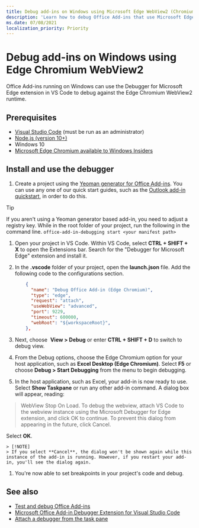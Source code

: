 ```yaml
---
title: Debug add-ins on Windows using Microsoft Edge WebView2 (Chromium-based)
description: 'Learn how to debug Office Add-ins that use Microsoft Edge WebView2 (Chromium-based) by using the Debugger for Microsoft Edge extension in VS Code.'
ms.date: 07/08/2021
localization_priority: Priority
---
```

# Debug add-ins on Windows using Edge Chromium WebView2

Office Add-ins running on Windows can use the Debugger for Microsoft Edge extension in VS Code to debug against the Edge Chromium WebView2 runtime.

## Prerequisites

- [Visual Studio Code](https://code.visualstudio.com/) (must be run as an administrator)
- [Node.js (version 10+)](https://nodejs.org/)
- Windows 10
- [Microsoft Edge Chromium available to Windows Insiders](https://www.microsoftedgeinsider.com/)

## Install and use the debugger

1. Create a project using the [Yeoman generator for Office Add-ins](https://github.com/OfficeDev/generator-office). You can use any one of our quick start guides, such as the [Outlook add-in quickstart](../quickstarts/outlook-quickstart.md), in order to do this.

> [!TIP]
> If you aren't using a Yeoman generator based add-in, you need to adjust a registry key. While in the root folder of your project, run the following in the command line.
 `office-add-in-debugging start <your manifest path>`

1. Open your project in VS Code. Within VS Code, select **CTRL + SHIFT + X** to open the Extensions bar. Search for the "Debugger for Microsoft Edge" extension and install it.

1. In the **.vscode** folder of your project, open the **launch.json** file. Add the following code to the configurations section.

      ```JSON
        {
          "name": "Debug Office Add-in (Edge Chromium)",
          "type": "edge",
          "request": "attach",
          "useWebView": "advanced",
          "port": 9229,
          "timeout": 600000,
          "webRoot": "${workspaceRoot}",
        },
      ```

1. Next, choose  **View > Debug** or enter **CTRL + SHIFT + D** to switch to debug view.

1. From the Debug options, choose the Edge Chromium option for your host application, such as **Excel Desktop (Edge Chromium)**. Select **F5** or choose **Debug > Start Debugging** from the menu to begin debugging.

1. In the host application, such as Excel, your add-in is now ready to use. Select **Show Taskpane** or run any other add-in command. A dialog box will appear, reading:

> WebView Stop On Load.
> To debug the webview, attach VS Code to the webview instance using the Microsoft Debugger for Edge extension, and click OK to continue. To prevent this dialog from appearing in the future, click Cancel.

   Select **OK**.

    > [!NOTE]
    > If you select **Cancel**, the dialog won't be shown again while this instance of the add-in is running. However, if you restart your add-in, you'll see the dialog again.

1. You're now able to set breakpoints in your project's code and debug.

## See also

- [Test and debug Office Add-ins](test-debug-office-add-ins.md)
- [Microsoft Office Add-in Debugger Extension for Visual Studio Code](debug-with-vs-extension.md)
- [Attach a debugger from the task pane](attach-debugger-from-task-pane.md)